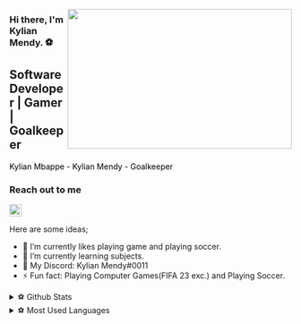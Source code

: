<img src="https://media.giphy.com/media/24XQFuFr11KDGtNDT7/giphy.gif"
align="right" width="400" height="250">

### Hi there, I'm Kylian Mendy. ⚽

## Software Developer | Gamer | Goalkeeper

<font color="black"> Kylian Mbappe - Kylian Mendy - Goalkeeper </font>

### Reach out to me


[<img width="22" src="https://unpkg.com/simple-icons@v8/icons/discord.svg" align="left " />][discord]

[discord]: https://discord.gg/yQRUDqHu5A


Here are some ideas;

- 🔭 I’m currently likes playing game and playing soccer.
- 🌱 I’m currently learning subjects.
- 💬 My Discord: Kylian Mendy#0011
- ⚡ Fun fact: Playing Computer Games(FIFA 23 exc.) and Playing Soccer.


<details>
  <summary> ⚽ Github Stats </summary>
  <img src="https://github-readme-stats.vercel.app/api?username=maverickmendy&theme=tokyonight" >
</details> 

<details>
  <summary> ⚽ Most Used Languages </summary>
  <img src="https://github-readme-stats.vercel.app/api/top-langs/?username=anuraghazra&layout=compact" >
</details> 
